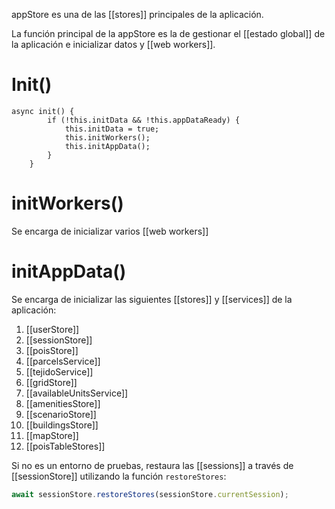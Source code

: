 appStore es una de las [[stores]] principales de la aplicación.

La función principal de la appStore es la de gestionar el [[estado global]] de la aplicación e inicializar datos y [[web workers]].

# Init()
```
async init() {
        if (!this.initData && !this.appDataReady) {
            this.initData = true;
            this.initWorkers();
            this.initAppData();
        }
    }
```
# initWorkers()
Se encarga de inicializar varios [[web workers]]
# initAppData()
Se encarga de inicializar las siguientes [[stores]] y [[services]] de la aplicación: 
1. [[userStore]]
2. [[sessionStore]]
3. [[poisStore]]
4. [[parcelsService]]
5. [[tejidoService]]
6. [[gridStore]]
7. [[availableUnitsService]]
8. [[amenitiesStore]]
9. [[scenarioStore]]
10. [[buildingsStore]]
11. [[mapStore]]
12. [[poisTableStores]]


Si no es un entorno de pruebas, restaura las [[sessions]] a través de [[sessionStore]] utilizando la función `restoreStores`:
```javascript
await sessionStore.restoreStores(sessionStore.currentSession);
```